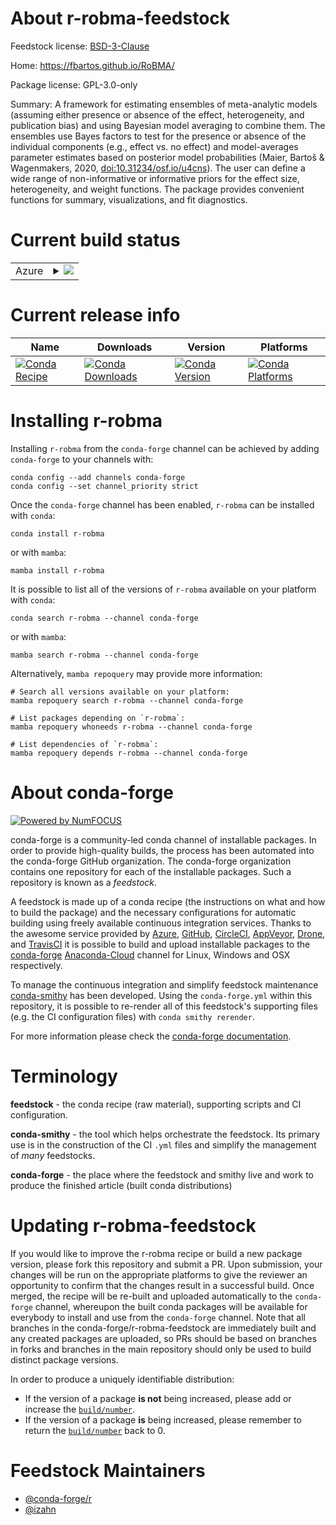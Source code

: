 About r-robma-feedstock
=======================

Feedstock license: [BSD-3-Clause](https://github.com/conda-forge/r-robma-feedstock/blob/main/LICENSE.txt)

Home: https://fbartos.github.io/RoBMA/

Package license: GPL-3.0-only

Summary: A framework for estimating ensembles of meta-analytic models (assuming either presence or absence of the effect, heterogeneity, and publication bias) and using Bayesian model averaging to combine them. The ensembles use Bayes factors to test for the presence or absence of the individual components (e.g., effect vs. no effect) and model-averages parameter estimates based on posterior model probabilities (Maier, Bartoš & Wagenmakers, 2020, <doi:10.31234/osf.io/u4cns>). The user can define a wide range of non-informative or informative priors for the effect size, heterogeneity, and weight functions. The package provides convenient functions for summary, visualizations, and fit diagnostics.

Current build status
====================


<table>
    
  <tr>
    <td>Azure</td>
    <td>
      <details>
        <summary>
          <a href="https://dev.azure.com/conda-forge/feedstock-builds/_build/latest?definitionId=13477&branchName=main">
            <img src="https://dev.azure.com/conda-forge/feedstock-builds/_apis/build/status/r-robma-feedstock?branchName=main">
          </a>
        </summary>
        <table>
          <thead><tr><th>Variant</th><th>Status</th></tr></thead>
          <tbody><tr>
              <td>linux_64_r_base4.1</td>
              <td>
                <a href="https://dev.azure.com/conda-forge/feedstock-builds/_build/latest?definitionId=13477&branchName=main">
                  <img src="https://dev.azure.com/conda-forge/feedstock-builds/_apis/build/status/r-robma-feedstock?branchName=main&jobName=linux&configuration=linux%20linux_64_r_base4.1" alt="variant">
                </a>
              </td>
            </tr><tr>
              <td>linux_64_r_base4.2</td>
              <td>
                <a href="https://dev.azure.com/conda-forge/feedstock-builds/_build/latest?definitionId=13477&branchName=main">
                  <img src="https://dev.azure.com/conda-forge/feedstock-builds/_apis/build/status/r-robma-feedstock?branchName=main&jobName=linux&configuration=linux%20linux_64_r_base4.2" alt="variant">
                </a>
              </td>
            </tr>
          </tbody>
        </table>
      </details>
    </td>
  </tr>
</table>

Current release info
====================

| Name | Downloads | Version | Platforms |
| --- | --- | --- | --- |
| [![Conda Recipe](https://img.shields.io/badge/recipe-r--robma-green.svg)](https://anaconda.org/conda-forge/r-robma) | [![Conda Downloads](https://img.shields.io/conda/dn/conda-forge/r-robma.svg)](https://anaconda.org/conda-forge/r-robma) | [![Conda Version](https://img.shields.io/conda/vn/conda-forge/r-robma.svg)](https://anaconda.org/conda-forge/r-robma) | [![Conda Platforms](https://img.shields.io/conda/pn/conda-forge/r-robma.svg)](https://anaconda.org/conda-forge/r-robma) |

Installing r-robma
==================

Installing `r-robma` from the `conda-forge` channel can be achieved by adding `conda-forge` to your channels with:

```
conda config --add channels conda-forge
conda config --set channel_priority strict
```

Once the `conda-forge` channel has been enabled, `r-robma` can be installed with `conda`:

```
conda install r-robma
```

or with `mamba`:

```
mamba install r-robma
```

It is possible to list all of the versions of `r-robma` available on your platform with `conda`:

```
conda search r-robma --channel conda-forge
```

or with `mamba`:

```
mamba search r-robma --channel conda-forge
```

Alternatively, `mamba repoquery` may provide more information:

```
# Search all versions available on your platform:
mamba repoquery search r-robma --channel conda-forge

# List packages depending on `r-robma`:
mamba repoquery whoneeds r-robma --channel conda-forge

# List dependencies of `r-robma`:
mamba repoquery depends r-robma --channel conda-forge
```


About conda-forge
=================

[![Powered by
NumFOCUS](https://img.shields.io/badge/powered%20by-NumFOCUS-orange.svg?style=flat&colorA=E1523D&colorB=007D8A)](https://numfocus.org)

conda-forge is a community-led conda channel of installable packages.
In order to provide high-quality builds, the process has been automated into the
conda-forge GitHub organization. The conda-forge organization contains one repository
for each of the installable packages. Such a repository is known as a *feedstock*.

A feedstock is made up of a conda recipe (the instructions on what and how to build
the package) and the necessary configurations for automatic building using freely
available continuous integration services. Thanks to the awesome service provided by
[Azure](https://azure.microsoft.com/en-us/services/devops/), [GitHub](https://github.com/),
[CircleCI](https://circleci.com/), [AppVeyor](https://www.appveyor.com/),
[Drone](https://cloud.drone.io/welcome), and [TravisCI](https://travis-ci.com/)
it is possible to build and upload installable packages to the
[conda-forge](https://anaconda.org/conda-forge) [Anaconda-Cloud](https://anaconda.org/)
channel for Linux, Windows and OSX respectively.

To manage the continuous integration and simplify feedstock maintenance
[conda-smithy](https://github.com/conda-forge/conda-smithy) has been developed.
Using the ``conda-forge.yml`` within this repository, it is possible to re-render all of
this feedstock's supporting files (e.g. the CI configuration files) with ``conda smithy rerender``.

For more information please check the [conda-forge documentation](https://conda-forge.org/docs/).

Terminology
===========

**feedstock** - the conda recipe (raw material), supporting scripts and CI configuration.

**conda-smithy** - the tool which helps orchestrate the feedstock.
                   Its primary use is in the construction of the CI ``.yml`` files
                   and simplify the management of *many* feedstocks.

**conda-forge** - the place where the feedstock and smithy live and work to
                  produce the finished article (built conda distributions)


Updating r-robma-feedstock
==========================

If you would like to improve the r-robma recipe or build a new
package version, please fork this repository and submit a PR. Upon submission,
your changes will be run on the appropriate platforms to give the reviewer an
opportunity to confirm that the changes result in a successful build. Once
merged, the recipe will be re-built and uploaded automatically to the
`conda-forge` channel, whereupon the built conda packages will be available for
everybody to install and use from the `conda-forge` channel.
Note that all branches in the conda-forge/r-robma-feedstock are
immediately built and any created packages are uploaded, so PRs should be based
on branches in forks and branches in the main repository should only be used to
build distinct package versions.

In order to produce a uniquely identifiable distribution:
 * If the version of a package **is not** being increased, please add or increase
   the [``build/number``](https://docs.conda.io/projects/conda-build/en/latest/resources/define-metadata.html#build-number-and-string).
 * If the version of a package **is** being increased, please remember to return
   the [``build/number``](https://docs.conda.io/projects/conda-build/en/latest/resources/define-metadata.html#build-number-and-string)
   back to 0.

Feedstock Maintainers
=====================

* [@conda-forge/r](https://github.com/conda-forge/r/)
* [@izahn](https://github.com/izahn/)

